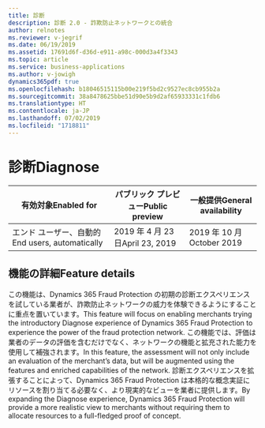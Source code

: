 ```yaml
---
title: 診断
description: 診断 2.0 - 詐欺防止ネットワークとの統合
author: relnotes
ms.reviewer: v-jegrif
ms.date: 06/19/2019
ms.assetid: 17691d6f-d36d-e911-a98c-000d3a4f3343
ms.topic: article
ms.service: business-applications
ms.author: v-jowigh
dynamics365pdf: true
ms.openlocfilehash: b18046515115b00e219f5bd2c9527ec8cb955b2a
ms.sourcegitcommit: 38a8478625bbe51d90e5b9d2af65933331c1fdb6
ms.translationtype: HT
ms.contentlocale: ja-JP
ms.lasthandoff: 07/02/2019
ms.locfileid: "1718811"
---
```

# <a name="diagnose"></a><span data-ttu-id="04c04-103">診断</span><span class="sxs-lookup"><span data-stu-id="04c04-103">Diagnose</span></span>


| <span data-ttu-id="04c04-104">有効対象</span><span class="sxs-lookup"><span data-stu-id="04c04-104">Enabled for</span></span>    |  <span data-ttu-id="04c04-105">パブリック プレビュー</span><span class="sxs-lookup"><span data-stu-id="04c04-105">Public preview</span></span> | <span data-ttu-id="04c04-106">一般提供</span><span class="sxs-lookup"><span data-stu-id="04c04-106">General availability</span></span> | 
| ---------- | ---------- |---------- |
|<span data-ttu-id="04c04-107">エンド ユーザー、自動的</span><span class="sxs-lookup"><span data-stu-id="04c04-107">End users, automatically</span></span>|<span data-ttu-id="04c04-108">2019 年 4 月 23 日</span><span class="sxs-lookup"><span data-stu-id="04c04-108">April 23, 2019</span></span>| <span data-ttu-id="04c04-109">2019 年 10 月</span><span class="sxs-lookup"><span data-stu-id="04c04-109">October 2019</span></span>|






## <a name="feature-details"></a><span data-ttu-id="04c04-110">機能の詳細</span><span class="sxs-lookup"><span data-stu-id="04c04-110">Feature details</span></span>
<!--feature detail start -->
<span data-ttu-id="04c04-111">この機能は、Dynamics 365 Fraud Protection の初期の診断エクスペリエンスを試している業者が、詐欺防止ネットワークの威力を体験できるようにすることに重点を置いています。</span><span class="sxs-lookup"><span data-stu-id="04c04-111">This feature will focus on enabling merchants trying the introductory Diagnose experience of Dynamics 365 Fraud Protection to experience the power of the fraud protection network.</span></span> <span data-ttu-id="04c04-112">この機能では、評価は業者のデータの評価を含むだけでなく、ネットワークの機能と拡充された能力を使用して補強されます。</span><span class="sxs-lookup"><span data-stu-id="04c04-112">In this feature, the assessment will not only include an evaluation of the merchant’s data, but will be augmented using the features and enriched capabilities of the network.</span></span> <span data-ttu-id="04c04-113">診断エクスペリエンスを拡張することによって、Dynamics 365 Fraud Protection は本格的な概念実証にリソースを割り当てる必要なく、より現実的なビューを業者に提供します。</span><span class="sxs-lookup"><span data-stu-id="04c04-113">By expanding the Diagnose experience, Dynamics 365 Fraud Protection will provide a more realistic view to merchants without requiring them to allocate resources to a full-fledged proof of concept.</span></span>
<!--feature detail end -->










